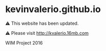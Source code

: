 # kevinvalerio.github.io
:warning: This website has been updated. 


:warning: Please visit http://kvalerio.16mb.com




WIM Project 2016
